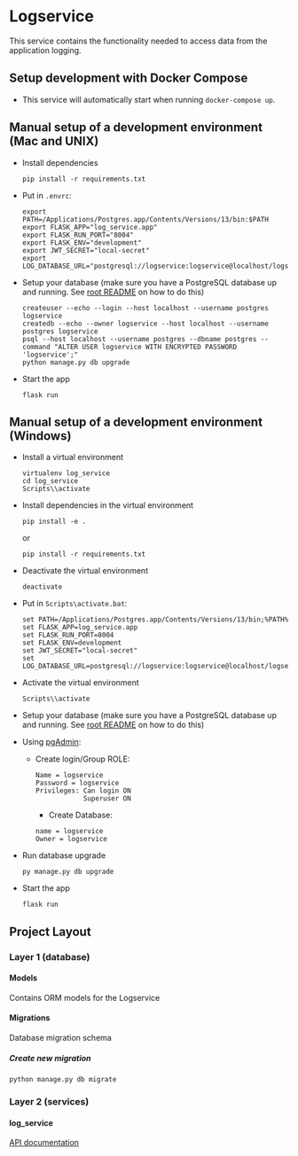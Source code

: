 # Logservice
This service contains the functionality needed to access data from the application logging.

## Setup development with Docker Compose
- This service will automatically start when running `docker-compose up`.

## Manual setup of a development environment (Mac and UNIX)
- Install dependencies
    ```shell
    pip install -r requirements.txt
    ```

- Put in `.envrc`:
    ```shell
    export PATH=/Applications/Postgres.app/Contents/Versions/13/bin:$PATH
    export FLASK_APP="log_service.app"
    export FLASK_RUN_PORT="8004"
    export FLASK_ENV="development"
    export JWT_SECRET="local-secret"
    export LOG_DATABASE_URL="postgresql://logservice:logservice@localhost/logservice"
    ```

- Setup your database (make sure you have a PostgreSQL database up and running. See [root README](../../README.md) on how to do this)
    ```shell
    createuser --echo --login --host localhost --username postgres logservice
    createdb --echo --owner logservice --host localhost --username postgres logservice
    psql --host localhost --username postgres --dbname postgres --command "ALTER USER logservice WITH ENCRYPTED PASSWORD 'logservice';"
    python manage.py db upgrade
    ```

- Start the app
    ```shell script
    flask run
    ```

## Manual setup of a development environment (Windows)
- Install a virtual environment

    ```shell
    virtualenv log_service
    cd log_service
    Scripts\\activate
    ```

- Install dependencies in the virtual environment
    ```shell
    pip install -e .
    ```
    or
    ```shell
    pip install -r requirements.txt
    ```

- Deactivate the virtual environment
    ```shell
    deactivate
    ```

- Put in `Scripts\activate.bat`:
    ```shell
    set PATH=/Applications/Postgres.app/Contents/Versions/13/bin;%PATH%
    set FLASK_APP=log_service.app
    set FLASK_RUN_PORT=8004
    set FLASK_ENV=development
    set JWT_SECRET="local-secret"
    set LOG_DATABASE_URL=postgresql://logservice:logservice@localhost/logservice
    ```

- Activate the virtual environment
    ```shell
    Scripts\\activate
    ```

- Setup your database (make sure you have a PostgreSQL database up and running. See [root README](../../README.md) on how to do this)

- Using [pgAdmin](https://www.pgadmin.org/):
  - Create login/Group ROLE:
    ```text  
    Name = logservice
    Password = logservice
    Privileges: Can login ON
                Superuser ON
    ```
    - Create Database:
    ```text
    name = logservice
    Owner = logservice
    ```

- Run database upgrade
    ```shell
    py manage.py db upgrade
    ```

- Start the app
    ```shell script
    flask run
    ```

## Project Layout

### Layer 1 (database)

#### Models
Contains ORM models for the Logservice

#### Migrations
Database migration schema

##### Create new migration
```shell script
python manage.py db migrate
```


### Layer 2 (services)

#### log_service
[API documentation](docs/openapi.yaml)
